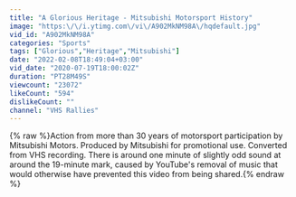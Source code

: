 ```yaml
---
title: "A Glorious Heritage - Mitsubishi Motorsport History"
image: "https:\/\/i.ytimg.com\/vi\/A902MkNM98A\/hqdefault.jpg"
vid_id: "A902MkNM98A"
categories: "Sports"
tags: ["Glorious","Heritage","Mitsubishi"]
date: "2022-02-08T18:49:04+03:00"
vid_date: "2020-07-19T18:00:02Z"
duration: "PT28M49S"
viewcount: "23072"
likeCount: "594"
dislikeCount: ""
channel: "VHS Rallies"
---
```

{% raw %}Action from more than 30 years of motorsport participation by Mitsubishi Motors. Produced by Mitsubishi for promotional use. Converted from VHS recording. There is around one minute of slightly odd sound at around the 19-minute mark, caused by YouTube's removal of music that would otherwise have prevented this video from being shared.{% endraw %}

